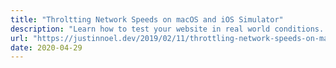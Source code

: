```yaml
---
title: "Throltting Network Speeds on macOS and iOS Simulator"
description: "Learn how to test your website in real world conditions. Ensure your app is fast & responsive on slow, mobile networks by throttling macOS & iOS simulator."
url: "https://justinnoel.dev/2019/02/11/throttling-network-speeds-on-macos-and-ios-simulator/"
date: 2020-04-29
---
```

